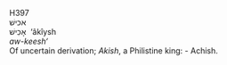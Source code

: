 <body>
  <p>H397<br>  אכישׁ  <br> אָכִישׁ  ‎  ‘âkı̂ysh  <br><i>aw-keesh‘ </i><br>Of uncertain derivation; <i>Akish</i>, a Philistine king: - Achish.<br></p>
 </body>
